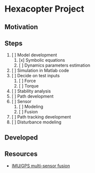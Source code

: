 Hexacopter Project
===================================================

## Motivation

## Steps

1. [ ] Model development
	1. [x] Symbolic equations
	1. [ ] Dynamics parameters estimation
1. [ ] Simulation in Matlab code
1. [ ] Decide on test inputs
	1. [ ] Force
	1. [ ] Torque
1. [ ] Stability analysis
1. [ ] Path development
1. [ ] Sensor
	1. [ ] Modeling
	1. [ ] Fusion
1. [ ] Path tracking development
1. [ ] Disturbance modeling

## Developed


## Resources

- [IMU/GPS multi-sensor fusion](http://www.stats.ox.ac.uk/~caron/Publications/J_Information_Fusion_2004.pdf)


